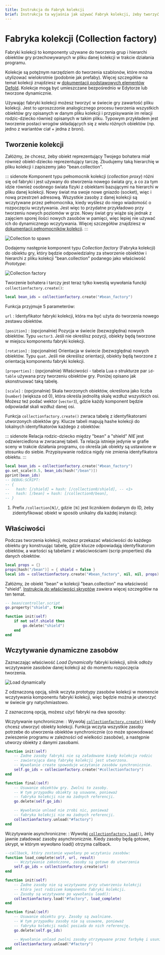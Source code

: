 ```yaml
---
title: Instrukcja do Fabryk kolekcji
brief: Instrukcja ta wyjaśnia jak używać Fabryk kolekcji, żeby tworzyć hierarchię obiektów gry.
---
```


# Fabryka kolekcji (Collection factory)

Fabryki kolekcji to komponenty używane do tworzenia grup i hierarchi obiektów gry przechowywanych w pliku danej kolekcji w trakcie działania programu.

Kolekcje są potężnym narzędziem do tworzenia szablonów, które można utylizować wielokrotnie (podobnie jak prefaby). Więcej szczegółów na temat kolekcji znajdziesz w [dokumentacji podstawowych elementów Defold](/manuals/building-blocks#collections). Kolekcje mogą być umieszczane bezpośrednio w Edytorze lub tworzone dynamicznie.

Używając fabryki kolekcji możesz tworzyć w świecie gry zawartość pliku kolekcji. Jest to uproszczonie analogicznego procesu tworzenia wszystkich obiektów gry opisanych w danym pliku kolekcji i przypisywanie im relacji rodzic-dziecko również opisanych w takim pliku. Typowym przykładem jest tworzenie postaci wrogów składających się z wielu różnych obiektów (np. jedno z wariantów ciał + jedna z broni).

## Tworzenie kolekcji

Załóżmy, że chcesz, żeby obiekt reprezentujący Twojego bohatera miał również obiekt-dziecko reprezentujący tarczę. Zbudujemy taką hierarchię w pliku kolekcji i zapiszemy jako "bean.collection".

::: sidenote
Komponent typu pełnomocnik kolekcji (*collection proxy*) różni się od fabryki i jest używany do stworzenia nowego świata gry, a co za tym idzie również osobnego świata fizyki z obiektami bazującymi na hierarchi w pliku danej kolekcji. Nowy świat ma swoje nowe gniazdo (socket), więc i nową przestrzeń adresową. Wszystkie zasoby z danej kolekcji są wczytywane przez pełnomocnika, kiedy wyślesz do niego wiadomość o rozpoczęciu wczytywania. Jest więc to przydatne przykładowo przy tworzeniu nowych poziomów w grze. Nowy świat gry wiąże się jednak z zajęciem sporej ilości nowych zasobów w pamięci, więc lepiej nie używać ich do dynamicznego wczytywania. Więcej szczegółów znajdziesz w [dokumentacji pełnomocników kolekcji](/manuals/collection-proxy).
:::

![Collection to spawn](images/collection_factory/collection.png)

Dodajemy następnie komponent typu *Collection factory* (Fabryka kolekcji) do obiektu gry, który będzie odpowiedzialny za stworzenie obiektów i hierarchi z pliku kolekcji "bean.collection" podanego jako właściwość *Prototype*:

![Collection factory](images/collection_factory/factory.png)

Tworzenie bohatera i tarczy jest teraz tylko kwestią wywołania funckji `collectionfactory.create()`:

```lua
local bean_ids = collectionfactory.create("#bean_factory")
```

Funkcja przyjmuje 5 parameterów:

`url`
: Identyfikator fabryki kolekcji, która ma być użyta do tworzenia nowego zestawu obiektów.

`[position]`
: (opcjonalnie) Pozycja w świecie (bezwzględna) nowych obiektów. Typu `vector3`. Jeśli nie określisz pozycji, obiekty będą tworzone w miejscu komponentu fabryki kolekcji.

`[rotation]`
: (opcjonalnie) Orientacja w świecie (bezwzględna) nowych obiektów. Typu `quat`. Jeśli nie określisz orientacji, obiekty będą tworzone z orientacją komponentu fabryki kolekcji.

`[properties]`
: (opcjonalnie) Właściwości - tabela Lua o strukturze par `id`-`table` używana przy tworzeniu obiektów gry. Poniżej opisano jak skonstruować taką tabelę.

`[scale]`
: (opcjonalnie) Skala tworzonych obiektów, określona jako liczba (`number`) (większa od 0), która określa jednolitą skalę wzdłuż wszystkich osi. Możesz też podać wektor (`vector3`), gdzie każdy komponent będzie odpowiadał skali wzdłuż danej osi.

Funkcja `collectionfactory.create()` zwraca tabelę z identyfikatorami utworzonych obiektów gry. Klucze tabeli mapują hashe kolekcji do lokalnych identyfikatorów każdego z obiektów:

::: sidenote
Relacja rodzic-dziecko między "bean" a "shield" *NIE* jest odzwierciedlona w zwracanej tabeli. Ta relacja istnieje jedynie w grafie sceny w trakcie działania programu, co określa jak obiekty są ustawione w stosunku do siebie. Przypisywanie rodzica nigdy nie zmienia identyfikatora obiektu.
:::

```lua
local bean_ids = collectionfactory.create("#bean_factory")
go.set_scale(0.5, bean_ids[hash("/bean")])
pprint(bean_ids)
-- DEBUG:SCRIPT:
-- {
--   hash: [/shield] = hash: [/collection0/shield], -- <1>
--   hash: [/bean] = hash: [/collection0/bean],
-- }
```

1. Prefix `/collection[N]/`, gdzie `[N]` jest licznikiem dodanym do ID, żeby zidentyfikować obiekt w sposób unikalny dla każdej instancji:

## Właściwości

Podczas tworzenia kolekcji, możesz przekazać właściwości do każdego obiektu gry konstruując tabelę, gdzie klucze odpowiadają identyfikatorom obiektów, a wartości są tabelami z właściwościami (scrip properties) dla danych obiektów.

```lua
local props = {}
props[hash("/bean")] = { shield = false }
local ids = collectionfactory.create("#bean_factory", nil, nil, props)
```

Załóżmy, że obiekt "bean" w kolekcji "bean.collection" ma właściwość "shield". [Instrukcja do właściwości skryptów](/manuals/script-properties) zawiera więcej szczegółów na ten temat.

```lua
-- bean/controller.script
go.property("shield", true)

function init(self)
    if not self.shield then
        go.delete("shield")
    end     
end
```

## Wczytywanie dynamiczne zasobów

Zaznaczając właściwość *Load Dynamically* fabryki kolekcji, silnik odłoży wczytywanie zasobów danej kolekcji aż do momentu rozpoczęcia tworzenia.

![Load dynamically](images/collection_factory/load_dynamically.png)

Z odznaczoną opcją, silnik wczyta prototypy zasobów kolekcji w momencie wczytywania komponentu fabryki kolekcji, więc będzie można je utworzyć w świecie gry natychmiastowo.

Z zaznaczoną opcją, możesz użyć fabryki na dwa sposoby:

Wczytywanie synchroniczne:
: Wywołaj [`collectionfactory.create()`](/ref/collectionfactory/#collectionfactory.create:url-[position]-[rotation]-[properties]-[scale]) kiedy chcesz utworzyć obiekty kolekcji. Funkcja wczyta wszystkie zasoby potrzebe do utworzenia obiektów synchronicznie (co może spowodować zwieszenie programu w zależności od wielkości zasobów), a następnie utworzy obiekty z danymi zasobami.

  ```lua
  function init(self)
      -- Żadne zasoby fabryki nie są załadowane kiedy kolekcja rodzic
      -- zawierająca daną fabrykę kolekcji jest utworzona.
      -- Wywołanie create spowoduje wczytanie zasobów synchronicznie.
      self.go_ids = collecionfactory.create("#collectionfactory")
  end

  function final(self)  
      -- Usuwanie obiektów gry. Zwolni to zasoby.
      -- W tym przypadku obiekty są usuwane, ponieważ 
      -- fabryka kolekcji nie ma żadnych referencji.
      go.delete(self.go_ids)

      -- Wywołanie unload nie zrobi nic, ponieważ
      -- fabryka kolekcji nie ma żadnych referencji.
      collectionfactory.unload("#factory")
  end
  ```

Wczytywanie asynchroniczne:
: Wywołaj [`collectionfactory.load()`](/ref/collectionfactory/#collectionfactory.load:[url]-[complete_function]), żeby jawnie załadować zasoby asynchronicznie. Kiedy zasoby będą gotowe, skrypt, w którym wywołano load() otrzyma callback.

  ```lua
  --callback, który zostanie wywołany po wczytaniu zasobów:
  function load_complete(self, url, result)
      -- Wczytywanie zakończone, zasoby są gotowe do utworzenia
      self.go_ids = collectionfactory.create(url)
  end

  function init(self)
      -- Żadne zasoby nie są wczytywane przy utworzeniu kolekcji
      -- która jest rodzicem komponentu fabryki kolekcji.
      -- Zasoby są wczytywane po wywołaniu load():
      collectionfactory.load("#factory", load_complete)
  end

  function final(self)
      -- Usuwanie obiektu gry. Zasoby są zwalniane.
      -- W tym przypadku zasoby nie są usuwane, ponieważ
      -- fabryka kolekcji nadal posiada do nich referencję.
      go.delete(self.go_ids)

      -- Wywołanie unload zwolni zasoby utrzymywane przez farbykę i usunie je
      collectionfactory.unload("#factory")
  end
  ```
